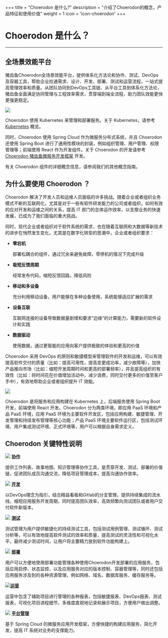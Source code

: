 ﻿+++
title = "Choerodon 是什么?"
description = "介绍了Choerodon的概念，产品特征和使用价值"
weight = 1
icon = 'icon-choerodon'
+++

# Choerodon 是什么？

---

## 全场景效能平台

猪齿鱼Choerodon全场景效能平台，提供体系化方法论和协作、测试、DevOps及容器工具，帮助企业拉通需求、设计、开发、部署、测试和运营流程，一站式提高管理效率和质量。从团队协同到DevOps工具链、从平台工具到体系化方法论，猪齿鱼全面满足协同管理与工程效率需求，贯穿端到端全流程，助力团队效能更快更强更稳定。

![](/docs/concept/image/choerodon1.png)

Choerodon 使用 Kubernetes 来管理和部署服务。关于 Kubernetes，请参考 [Kubernetes](https://kubernetes.io/docs/concepts/overview/what-is-kubernetes/) 概览。

同时，Choerodon 使用 Spring Cloud 作为微服务分布式系统，并且 Choerodon 还使用 Spring Boot 进行了通用性模块的封装，例如组织管理、用户管理、权限管理等；前端使用 React 作为开发组件。关于 Choerodon 的开发请参考 [Choerodon 猪齿鱼微服务开发框架](../../development-guide/) 开发。

有关 Choerodon 组件的详细概念信息，请参阅我们的其他概念指南。

## 为什么要使用 Choerodon ？

Choerodon 解决了开发人员和运维人员面临的许多挑战。随着企业或者组织业务模式不断的互联网化，尤其是对于一些有软件研发能力的公司或者组织，如何有效的应对开发和运维之间的关系，提高 IT 部门的总体运作效率，以支撑业务的快速发展，已成为了我们面临的重大挑战。

同时，现代企业或者组织对于软件系统的需求，也在随着互联网和大数据等新技术的进步在悄然发生变化，尤其是在数字化转型的思潮中，企业或者组织要求：

- **零宕机**

  部署松耦合的组件，通过冗余来避免故障，零停机的情况下完成升级

- **极短反馈周期**

  经常发布代码，缩短反馈回路，降低风险

- **移动和多设备**

  充分利用移动设备，用户能够在多种设备使用，系统能够适应扩展的需求

- **设备互联**

  互联网连接的设备导致数据量剧增和要求“边缘”的计算能力，需要新的软件设计和实践

- **数据驱动**

  使用数据，通过更智能的应用向客户提供极致的体验和更高的价值

Choerodon 采用 DevOps 的原则和敏捷模型来管理软件的开发和运维，可以有效提高软件交付的质量（比如：提高可用性，提高变更成功率，减少故障等），加快产品推向市场（比如：缩短开发周期时间和更高的部署频率），并且提高组织的有效性（比如：将时间花在价值增加活动中，减少浪费，同时交付更多的价值至客户手中），有效地帮助企业或者组织提升 IT 效能。

![](/docs/concept/image/choerodon2.png)

Choerodon 是将服务和应用构建在 Kubernetes 上，后端服务使用 Spring Boot 开发，前端使用 React 开发。Choerodon 分为两类环境，即应用 PaaS 环境和产品 PaaS 环境，应用 PaaS 环境为主要软件开发区，包括应用构建、敏捷管理、开发管理和持续发布管理等核心功能；产品 PaaS 环境主要软件运行区，包括测试环境、用户集成测试环境、正式环境等，用户可以根据自身需求定义。

## Choerodon 关键特性说明


<img class="no-border" src="/docs/concept/image/agile-icon.png"> [**协作**](../../user-guide/cooperation)

提供工作列表、故事地图、知识管理等协作工具，是贯穿开发、测试、部署的价值链，促进团队成员沟通交流，降低项目管理成本，提高沟通协作效率。



<img class="no-border" src="/docs/concept/image/development-icon.png"> [**开发**](../../user-guide/development/)

以DevOps理念为指引，结合精益看板和Gitlab的分支管理，提供持续集成的流水线，缩短应用服务开发周期，同时提高团队效率，高效频繁向测试团队或者用户交付软件新版本。




<img class="no-border" src="/docs/concept/image/test-icon.png"> [**测试**](../../user-guide/test)

测试管理为用户提供敏捷化的持续测试工具，包括测试用例管理、测试循环、测试分析等，可以有效地提高软件测试的效率和质量，提高测试的灵活性和可视化水平，最终减少测试时间，让用户将主要精力放到软件功能构建上。



<img class="no-border" src="/docs/concept/image/deployment-icon.png"> [**部署**](../../user-guide/deploy)

用户可以方便地使用部署功能管理各种使用Choerodon开发部署的应用服务，包括应用启停、状态监控，以及应用服务对应的版本控制、容器管理等，同时还包括应用服务涉及到的各种资源管理，例如网络、域名、数据库服务、缓存服务等。

<img class="no-border" src="/docs/concept/image/operation-icon.png">[**运营**](../../user-guide/report)

运营中包含了辅助项目进行管理的各种报表，包括敏捷报表、DevOps报表、测试报表，可视化项目进程细节，多维度直观地记录和展示项目，方便用户做出调整。


<img class="no-border" src="/docs/concept/image/microserver-icon.png"> [**平台管理**](../../user-guide/manager-guide/system-configuration)

基于 Spring Cloud 的微服务应用开发框架，方便快捷的构建应用服务，简化开发，提高 IT 系统对业务的支撑能力。
